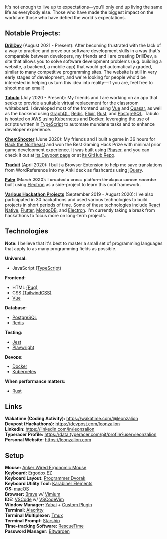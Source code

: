It's not enough to live up to expectations—you'll only end up living the same life as everybody else. Those who have made the biggest impact on the world are those who have defied the world's expectations.

## Notable Projects:

[**DrillDev**](https://github.com/Drill-Dev/drilldev) (August 2021 - Present): After becoming frustrated with the lack of a way to practice and prove our software development skills in a way that's comparable between developers, my friends and I are creating DrillDev, a site that allows you to solve software development problems (e.g. building a website, a backend, a mobile app) that would get automatically graded, similar to many competitive programming sites. The website is still in very early stages of development, and we're looking for people who'd be interested in helping us turn this idea into reality—if you are, feel free to shoot me an email! 

[**Tabulo**](https://tabulo.app) (July 2020 - Present): My friends and I are working on an app that seeks to provide a suitable virtual replacement for the classroom whiteboard. I developed most of the frontend using [Vue](https://vuejs.org) and [Quasar](https://quasar.dev), as well as the backend using [GraphQL](https://graphql.org), [Redis](https://redis.io), [Elixir](https://elixir-lang.org), [Rust](https://rust-lang.org), and [PostgreSQL](https://postgresql.org). Tabulo is hosted on [AWS](https://aws.amazon.com/) using [Kubernetes](https://kubernetes.io) and [Docker](https://www.docker.com), leveraging the use of scripts written in [TypeScript](https://www.typescriptlang.org/) to automate mundane tasks and to enhance developer experience.

[**ChemShooter**](https://chemshooter.herokuapp.com) (June 2020): My friends and I built a game in 36 hours for [Hack the Northeast](https://hackthenortheast.com) and won the Best Gaming Hack Prize with minimal prior game development experience. It was built using [Phaser](https://phaser.io), and you can check it out at [its Devpost page](https://devpost.com/software/chemshooter) or at [its GitHub Repo](https://github.com/ChemShooter/ChemShooter).

[**Traduit**](https://github.com/leonzalion/Traduit) (April 2020): I built a Browser Extension to help me save translations from WordReference into my Anki deck as flashcards using [jQuery](https://jquery.com).

[**Fulm**](https://github.com/leonzalion/Fulm) (March 2020): I created a cross-platform timelapse screen recorder built using [Electron](https://electronjs.org) as a side-project to learn this cool framework.

[**Various Hackathon Projects**](https://devpost.com/leonzalion) (September 2019 - August 2020): I've also participated in 30 hackathons and used various technologies to build projects in short periods of time. Some of these technologies include [React Native](https://reactnative.dev), [Flutter](https://flutter.dev), [MongoDB](https://mongodb.com), and [Electron](https://electronjs.org). I'm currently taking a break from hackathons to focus more on long-term projects.

## Technologies

**Note:** I believe that it's best to master a small set of programming languages that apply to as many programming fields as possible.

**Universal:**
- JavaScript [(TypeScript)](https://www.typescriptlang.org/)

**Frontend:**
- HTML [(Pug)](https://pugjs.org)
- CSS [(TailwindCSS)](https://tailwindcss.com/)
- [Vue](https://vuejs.org)

**Database:**
- [PostgreSQL](https://postgresql.org)
- [Redis](https://redis.io)

**Testing:**
- [Jest](https://jestjs.io)
- [Playwright](https://playwright.dev)

**Devops:**
- [Docker](https://www.docker.com/)
- [Kubernetes](https://kubernetes.io/)

**When performance matters:**
- [Rust](https://www.rust-lang.org/)

## Links
**Wakatime (Coding Activity):** https://wakatime.com/@leonzalion
\
**Devpost (Hackathons):** https://devpost.com/leonzalion
\
**Linkedin**: https://linkedin.com/in/leonzalion
\
**Typeracer Profile:** https://data.typeracer.com/pit/profile?user=leonzalion
\
**Personal Website:** https://leonzalion.com

## Setup
**Mouse:** [Anker Wired Ergonomic Mouse](https://us.anker.com/products/a7851)
\
**Keyboard:** [Ergodox EZ](https://ergodox-ez.com/)
\
**Keyboard Layout:** [Programmer Dvorak](https://www.kaufmann.no/roland/dvorak/)
\
**Keyboard Utility Tool:** [Karabiner Elements](https://karabiner-elements.pqrs.org)
\
**OS:** [macOS](https://github.com/leonzalion/macos-configs)
\
**Browser:** [Brave](https://qutebrowser.org/) w/ [Vimium](https://vimium.github.io/)
\
**IDE:** [VSCode](https://code.visualstudio.com/) w/ [VSCodeVim](https://github.com/VSCodeVim/Vim)
\
**Window Manager:** [Yabai](https://github.com/koekeishiya/yabai) + [Custom Plugin](https://github.com/leonzalion/yabai-master-stack-layout)
\
**Terminal:** [Alacritty](https://github.com/alacritty/alacritty)
\
**Terminal Multiplexer:** [Tmux](https://github.com/tmux/tmux)
\
**Terminal Prompt:** [Starship](https://starship.rs/)
\
**Time-tracking Software:** [RescueTime](https://rescuetime.com/)
\
**Password Manager:** [Bitwarden](https://bitwarden.com/)
